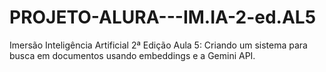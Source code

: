 # PROJETO-ALURA---IM.IA-2-ed.AL5
Imersão Inteligência Artificial 2ª Edição Aula 5: Criando um sistema para busca em documentos usando embeddings e a Gemini API.
